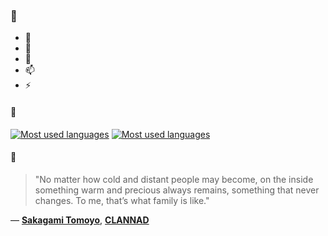 ### 👋

- 🔭
- 🌱
- 💬
- 📫
- ⚡

#### 🧏

[![Most used languages](https://github-readme-stats-aynah.vercel.app/api/top-langs/?username=aynh&theme=solarized-dark&langs_count=6&layout=compact&hide_title=true)](https://github.com/anuraghazra/github-readme-stats#gh-dark-mode-only)
[![Most used languages](https://github-readme-stats-aynah.vercel.app/api/top-langs/?username=aynh&theme=solarized-light&langs_count=6&layout=compact&hide_title=true)](https://github.com/anuraghazra/github-readme-stats#gh-light-mode-only)

#### 💬

> "No matter how cold and distant people may become, on the inside something warm and precious always remains, something that never changes. To me, that’s what family is like."

&mdash; [**Sakagami Tomoyo**](https://myanimelist.net/character.php?q=Sakagami%20Tomoyo&cat=character), [**CLANNAD**](https://myanimelist.net/search/all?q=CLANNAD&cat=all)
